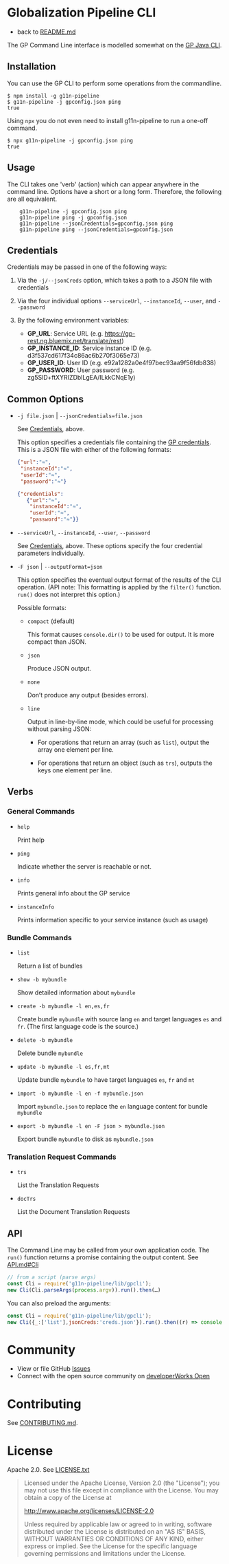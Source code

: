 Globalization Pipeline CLI
==========================

- back to [README.md](README.md)

The GP Command Line interface is modelled somewhat on the [GP Java CLI](https://github.com/IBM-Cloud/gp-java-tools/blob/master/gp-cli/README.md).

Installation
--

You can use the GP CLI to perform some operations from the commandline.

    $ npm install -g g11n-pipeline
    $ g11n-pipeline -j gpconfig.json ping
    true

Using `npx` you do not even need to install g11n-pipeline to run a one-off command.

    $ npx g11n-pipeline -j gpconfig.json ping
    true

Usage
--

The CLI takes one 'verb' (action) which can appear anywhere in the command line.
Options have a short or a long form. Therefore, the following are all equivalent.

```shell
    g11n-pipeline -j gpconfig.json ping
    g11n-pipeline ping -j gpconfig.json
    g11n-pipeline --jsonCredentials=gpconfig.json ping
    g11n-pipeline ping --jsonCredentials=gpconfig.json
```

Credentials
--

Credentials may be passed in one of the following ways:

1. Via the `-j/--jsonCreds` option, which takes a path to a JSON file with credentials
2. Via the four individual options `--serviceUrl`, `--instanceId`, `--user`, and `--password`
3. By the following environment variables:

    * __GP_URL__: Service URL (e.g. https://gp-rest.ng.bluemix.net/translate/rest)
    * __GP_INSTANCE_ID__: Service instance ID (e.g. d3f537cd617f34c86ac6b270f3065e73)
    * __GP_USER_ID__: User ID (e.g. e92a1282a0e4f97bec93aa9f56fdb838)
    * __GP_PASSWORD__: User password (e.g. zg5SlD+ftXYRIZDblLgEA/ILkkCNqE1y)


Common Options
--

- `-j file.json` | `--jsonCredentials=file.json`

    See [Credentials](#Credentials), above.

    This option specifies a credentials file containing the [GP credentials](https://github.com/IBM-Cloud/gp-common/blob/master/README.md#4-credentials). This is a JSON file with either of the following formats:
    
    ```json
    {"url":"≈",
     "instanceId":"≈",
     "userId":"≈",
     "password":"≈"}
    ```
    
    ```json
    {"credentials":
       {"url":"≈",
        "instanceId":"≈",
        "userId":"≈",
        "password":"≈"}}
    ```

- `--serviceUrl`, `--instanceId`, `--user`, `--password`

    See [Credentials](#Credentials), above.
    These options specify the four credential parameters individually.

- `-F json` | `--outputFormat=json`

    This option specifies the eventual output format of the results of the CLI operation.
    (API note: This formatting is applied by the `filter()` function. `run()` does not interpret this option.)

    Possible formats:

    - `compact` (default)

        This format causes `console.dir()` to be used for output. It is more compact than JSON.

    - `json`

        Produce JSON output.

    - `none`

        Don’t produce any output (besides errors).

    - `line`

        Output in line-by-line mode, which could be useful for processing without parsing JSON:

        - For operations that return an array (such as `list`), output the array one element per line.

        - For operations that return an object (such as `trs`), outputs the keys one element per line.

Verbs
--

### General Commands

- `help`

    Print help 

- `ping`

    Indicate whether the server is reachable or not.

- `info`

    Prints general info about the GP service

- `instanceInfo`

    Prints information specific to your service instance (such as usage)


### Bundle Commands

- `list`

    Return a list of bundles

- `show -b mybundle`

    Show detailed information about `mybundle`

- `create -b mybundle -l en,es,fr`

    Create bundle `mybundle` with source lang `en` and target languages `es` and `fr`. (The first language code is the source.)

- `delete -b mybundle`

    Delete bundle `mybundle`

- `update -b mybundle -l es,fr,mt`

    Update bundle `mybundle` to have target languages `es`, `fr` and `mt`

- `import -b mybundle -l en -f mybundle.json`

    Import `mybundle.json` to replace the `en` language content for bundle `mybundle`

- `export -b mybundle -l en -F json > mybundle.json`

    Export bundle `mybundle` to disk as `mybundle.json`

### Translation Request Commands

- `trs`

    List the Translation Requests

- `docTrs`

    List the Document Translation Requests

### 

API
--

The Command Line may be called from your own application code. The `run()` function
returns a promise containing the output content. See [API.md#Cli](API.md#Cli)

```js
// from a script (parse args)
const Cli = require('g11n-pipeline/lib/gpcli');
new Cli(Cli.parseArgs(process.argv)).run().then(…)
```

You can also preload the arguments:

```js
const Cli = require('g11n-pipeline/lib/gpcli');
new Cli({_:['list'],jsonCreds:'creds.json'}).run().then((r) => console.dir(r));
```


Community
==
* View or file GitHub [Issues](https://github.com/IBM-Cloud/gp-js-client/issues)
* Connect with the open source community on [developerWorks Open](https://developer.ibm.com/open/ibm-bluemix-globalization-pipeline/node-js-sdk/)

Contributing
===
See [CONTRIBUTING.md](CONTRIBUTING.md).

License
===
Apache 2.0. See [LICENSE.txt](LICENSE.txt)

> Licensed under the Apache License, Version 2.0 (the "License");
> you may not use this file except in compliance with the License.
> You may obtain a copy of the License at
> 
> http://www.apache.org/licenses/LICENSE-2.0
> 
> Unless required by applicable law or agreed to in writing, software
> distributed under the License is distributed on an "AS IS" BASIS,
> WITHOUT WARRANTIES OR CONDITIONS OF ANY KIND, either express or implied.
> See the License for the specific language governing permissions and
> limitations under the License.
